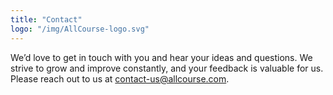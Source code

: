 ```yaml
---
title: "Contact"
logo: "/img/AllCourse-logo.svg"
---
```


We’d love to get in touch with you and hear your ideas and
questions. We strive to grow and improve constantly, and your feedback
is valuable for us. Please reach out to us at
<a href="mailto:contact-us@allcourse.com">contact-us@allcourse.com</a>.
